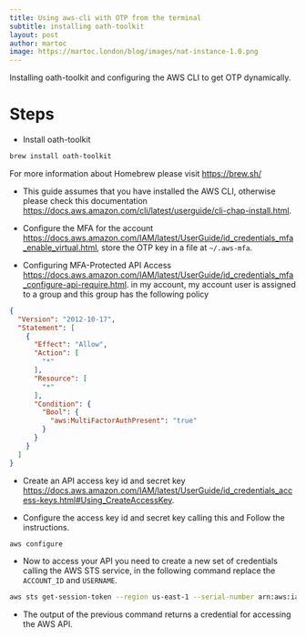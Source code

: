 ```yaml
---
title: Using aws-cli with OTP from the terminal
subtitle: installing oath-toolkit
layout: post
author: martoc
image: https://martoc.london/blog/images/nat-instance-1.0.png
---
```


Installing oath-toolkit and configuring the AWS CLI to get OTP dynamically.

# Steps

* Install oath-toolkit

```bash
brew install oath-toolkit
```
For more information about Homebrew please visit <https://brew.sh/>

* This guide assumes that you have installed the AWS CLI, otherwise please check
this documentation <https://docs.aws.amazon.com/cli/latest/userguide/cli-chap-install.html>.

* Configure the MFA for the account <https://docs.aws.amazon.com/IAM/latest/UserGuide/id_credentials_mfa_enable_virtual.html>,
store the OTP key in a file at `~/.aws-mfa`.

* Configuring MFA-Protected API Access <https://docs.aws.amazon.com/IAM/latest/UserGuide/id_credentials_mfa_configure-api-require.html>.
in my account, my account user is assigned to a group and this group has the
following policy

```json
{
  "Version": "2012-10-17",
  "Statement": [
    {
      "Effect": "Allow",
      "Action": [
        "*"
      ],
      "Resource": [
        "*"
      ],
      "Condition": {
        "Bool": {
          "aws:MultiFactorAuthPresent": "true"
        }
      }
    }
  ]
}
```
* Create an API access key id and secret key <https://docs.aws.amazon.com/IAM/latest/UserGuide/id_credentials_access-keys.html#Using_CreateAccessKey>.

* Configure the access key id and secret key calling this and Follow the
instructions.

```bash
aws configure
```

* Now to access your API you need to create a new set of credentials calling the
AWS STS service, in the following command replace the `ACCOUNT_ID` and
`USERNAME`.

```bash
aws sts get-session-token --region us-east-1 --serial-number arn:aws:iam::<ACCOUNT_ID>:mfa/<USERNAME> --token-code $(oathtool --base32 --totp $(cat ~/.aws-mfa))
```

* The output of the previous command returns a credential for accessing the AWS
API.
